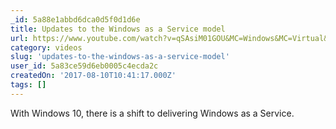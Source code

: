 ```yaml
---
_id: 5a88e1abbd6dca0d5f0d1d6e
title: Updates to the Windows as a Service model
url: https://www.youtube.com/watch?v=qSAsiM01GOU&MC=Windows&MC=Virtual&MC=IoT&MC=OfficeO365&MC=SQL
category: videos
slug: 'updates-to-the-windows-as-a-service-model'
user_id: 5a83ce59d6eb0005c4ecda2c
createdOn: '2017-08-10T10:41:17.000Z'
tags: []
---
```


With Windows 10, there is a shift to delivering Windows as a Service.
